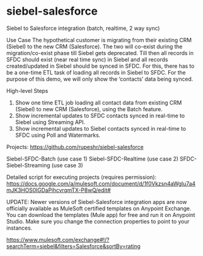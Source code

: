 siebel-salesforce
=================

Siebel to Salesforce integration (batch, realtime, 2 way sync)

Use Case
The hypothetical customer is migrating from their existing CRM (Siebel) to the new CRM (Salesforce). The two will co-exist during the migration/co-exist phase till Siebel gets deprecated. Till then all records in SFDC should exist (near real time sync) in Siebel and all records created/updated in Siebel should be synced in SFDC. For this, there has to be a one-time ETL task of loading all records in Siebel to SFDC. For the purpose of this demo, we will only show the ‘contacts’ data being synced.

High-level Steps
1. Show one time ETL job loading all contact data from existing CRM (Siebel) to new CRM (Salesforce), using the Batch feature.
2. Show incremental updates to SFDC contacts synced in real-time to Siebel using Streaming API.
3. Show incremental updates to Siebel contacts synced in real-time to SFDC using Poll and Watermarks.

Projects:
https://github.com/rupeshr/siebel-salesforce

Siebel-SFDC-Batch (use case 1)
Siebel-SFDC-Realtime (use case 2)
SFDC-Siebel-Streaming (use case 3)

Detailed script for executing projects (requires permission):
https://docs.google.com/a/mulesoft.com/document/d/1f0Vkzsn4aWgIu7a4mJK3HOS0IGDaPihcvrqmTX-P8wQ/edit#

UPDATE: Newer versions of Siebel-Salesforce integration apps are now officially available as MuleSoft certified templates on Anypoint Exchange. You can download the templates (Mule app) for free and run it on Anypoint Studio. Make sure you change the connection properties to point to your instances. 

https://www.mulesoft.com/exchange#!/?searchTerm=siebel&filters=Salesforce&sortBy=rating

